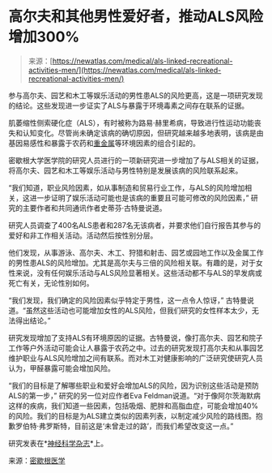 <!--yml

category: 未分类

date: 2024-05-27 15:01:07

-->

# 高尔夫和其他男性爱好者，推动ALS风险增加300%

> 来源：[https://newatlas.com/medical/als-linked-recreational-activities-men/](https://newatlas.com/medical/als-linked-recreational-activities-men/)

参与高尔夫、园艺和木工等娱乐活动的男性患ALS的风险更高，这是一项研究发现的结论。这些发现进一步证实了ALS与暴露于环境毒素之间存在联系的证据。

肌萎缩性侧索硬化症（ALS），有时被称为路易·赫里希病，导致进行性运动功能丧失和认知变化。尽管尚未确定该病的确切原因，但研究越来越多地表明，该病是由基因易感性和暴露于农药和[重金属](https://newatlas.com/medical/metal-teeth-biomarker-als-risk-neurodegenerative-childhood/)等环境因素的组合引起的。

密歇根大学医学院的研究人员进行的一项新研究进一步增加了与ALS相关的证据，将高尔夫、园艺和木工等娱乐活动与男性特别是发展该病的风险联系起来。

“我们知道，职业风险因素，如从事制造和贸易行业工作，与ALS的风险增加相关，这进一步证明了娱乐活动可能也是该病的重要且可能可修改的风险因素，” 研究的主要作者和共同通讯作者史蒂芬·古特曼说道。

研究人员调查了400名ALS患者和287名无该病者，并要求他们自行报告其参与的爱好和非工作相关活动。活动然后按性别分层。

他们发现，从事游泳、高尔夫、木工、狩猎和射击、园艺或园地工作以及金属工作的男性患ALS的风险增加。尤其是高尔夫与三倍的风险相关联。有趣的是，对于女性来说，没有任何娱乐活动与ALS风险显著相关。这些活动都不与ALS的早发病或死亡有关，无论性别如何。

“我们发现，我们确定的风险因素似乎特定于男性，这一点令人惊讶，” 古特曼说道。“虽然这些活动也可能增加女性的ALS风险，但我们研究的女性样本太少，无法得出结论。”

研究发现增加了支持ALS有环境原因的证据。古特曼说，像打高尔夫、园艺和院子工作等户外活动可能会让人暴露于农药之中。过去的研究发现打高尔夫和从事园艺维护职业与ALS风险增加之间有联系。而对木工对健康影响的广泛研究使研究人员认为，甲醛暴露可能会增加风险。

“我们的目标是了解哪些职业和爱好会增加ALS的风险，因为识别这些活动是预防ALS的第一步，” 研究的另一位对应作者Eva Feldman说道。“对于像阿尔茨海默病这样的疾病，我们知道一些因素，包括吸烟、肥胖和高脂血症，可能会增加40%的风险。我们的目标是为ALS建立类似的因素列表，以制定减少风险的路线图。抱歉罗伯特·弗罗斯特，目前这是‘未曾走过的路’，而我们希望改变这一点。”

研究发表在*[神经科学杂志](https://www.jns-journal.com/article/S0022-510X(24)00034-0/abstract)*上。

来源：[密歇根医学](https://www.michiganmedicine.org/health-lab/recreational-activities-such-golfing-gardening-may-be-associated-increased-als-risk-among-men)
